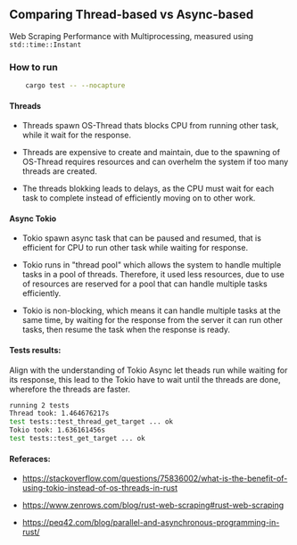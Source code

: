 ## Comparing Thread-based vs Async-based

Web Scraping Performance with Multiprocessing, measured using `std::time::Instant`

### How to run
```bash
    cargo test -- --nocapture
```

#### Threads

- Threads spawn OS-Thread thats blocks CPU from running other task, while it wait for the response.

- Threads are expensive to create and maintain, 
due to the spawning of OS-Thread requires resources and
can overhelm the system if too many threads are created.

- The threads blokking leads to delays, as the CPU must wait for each task 
to complete instead of efficiently moving on to other work.


#### Async Tokio
- Tokio spawn async task that can be paused and resumed, that is efficient for CPU to run other task while waiting for response.

- Tokio runs in "thread pool" which allows the system to handle multiple tasks in a pool of threads.
Therefore, it used less resources, due to use of resources are reserved for a pool that can 
handle multiple tasks efficiently.

- Tokio is non-blocking, which means it can handle multiple tasks at the same time,
by waiting for the response from the server it can run other tasks,
then resume the task when the response is ready.


#### Tests results:
Align with the understanding of Tokio Async let theads run while waiting for its response,
this lead to the Tokio have to wait until the threads are done, wherefore the threads are faster.

```bash
running 2 tests
Thread took: 1.464676217s
test tests::test_thread_get_target ... ok
Tokio took: 1.636161456s
test tests::test_get_target ... ok
````


#### Referaces:
- https://stackoverflow.com/questions/75836002/what-is-the-benefit-of-using-tokio-instead-of-os-threads-in-rust

- https://www.zenrows.com/blog/rust-web-scraping#rust-web-scraping

- https://peq42.com/blog/parallel-and-asynchronous-programming-in-rust/
